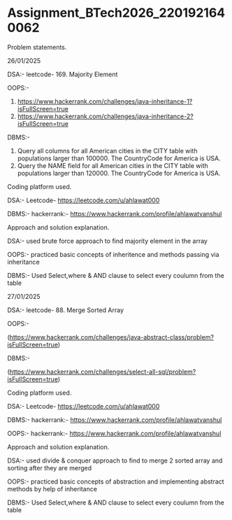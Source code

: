 # Assignment_BTech2026_2201921640062

Problem statements.

26/01/2025

  DSA:-
   leetcode- 169. Majority Element


  OOPS:-
  1. https://www.hackerrank.com/challenges/java-inheritance-1?isFullScreen=true
  2. https://www.hackerrank.com/challenges/java-inheritance-2?isFullScreen=true

  DBMS:-
  1. Query all columns for all American cities in the CITY table with populations larger than 100000. The CountryCode for America is USA.
  2. Query the NAME field for all American cities in the CITY table with populations larger than 120000. The CountryCode for America is USA.

Coding platform used.

   DSA:-
     Leetcode- https://leetcode.com/u/ahlawat000

  DBMS:-
    hackerrank:- https://www.hackerrank.com/profile/ahlawatvanshul
  
Approach and solution explanation.

DSA:-
used brute force approach to find majority element in the array

OOPS:-
practiced basic concepts of inheritence and methods passing via inheritance

DBMS:-
 Used Select,where & AND clause to select every coulumn from the table 


 27/01/2025

DSA:- leetcode- 88. Merge Sorted Array

OOPS:-

  (https://www.hackerrank.com/challenges/java-abstract-class/problem?isFullScreen=true)

DBMS:-

  (https://www.hackerrank.com/challenges/select-all-sql/problem?isFullScreen=true)
  
Coding platform used.

  DSA:- Leetcode- https://leetcode.com/u/ahlawat000

  DBMS:- hackerrank:- https://www.hackerrank.com/profile/ahlawatvanshul

  OOPS:- hackerrank:- https://www.hackerrank.com/profile/ahlawatvanshul

Approach and solution explanation.

  DSA:- used divide & conquer approach to find to merge 2 sorted array and sorting after they are merged

  OOPS:- practiced basic concepts of abstraction and implementing abstract methods by help of inheritance

  DBMS:- Used Select,where & AND clause to select every coulumn from the table



